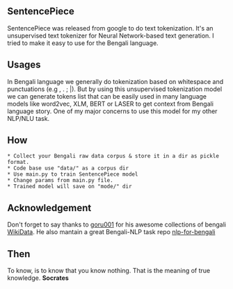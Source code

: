 ## SentencePiece
SentencePiece was released from google to do text tokenization. It's an unsupervised text tokenizer for Neural Network-based text generation. I tried to make it easy to use for the Bengali language. 

## Usages
In Bengali language we generally do tokenization based on whitespace and punctuations (e.g , . ; |). But by using this unsupervised tokenization model we can generate tokens list that can be easily used in many language models like word2vec, XLM, BERT or LASER to get context from Bengali language story. One of my major concerns to use this model for my other NLP/NLU task. 

## How
    * Collect your Bengali raw data corpus & store it in a dir as pickle format.
    * Code base use "data/" as a corpus dir
    * Use main.py to train SentencePiece model
    * Change params from main.py file.
    * Trained model will save on "mode/" dir
    
## Acknowledgement
Don't forget to say thanks to [goru001](https://github.com/goru001) for his awesome collections of bengali [WikiData](https://drive.google.com/drive/folders/1GC76qIGbly4sKX9XsUP_OtsI80nJ6lQ4). He also mantain a great Bengali-NLP task repo [nlp-for-bengali](https://github.com/goru001/nlp-for-bengali)

## Then
To know, is to know that you know nothing.
That is the meaning of true knowledge.
**Socrates**